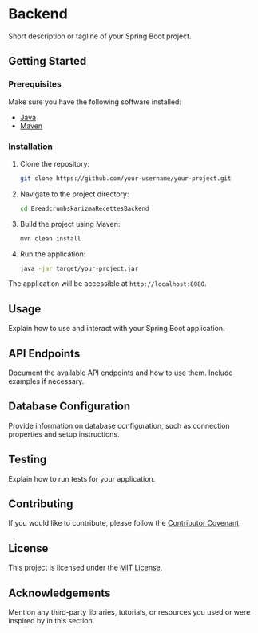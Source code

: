 # Backend

Short description or tagline of your Spring Boot project.

## Getting Started

### Prerequisites

Make sure you have the following software installed:

- [Java](https://www.oracle.com/java/technologies/javase-downloads.html)
- [Maven](https://maven.apache.org/)

### Installation

1. Clone the repository:

    ```bash
    git clone https://github.com/your-username/your-project.git
    ```

2. Navigate to the project directory:

    ```bash
    cd BreadcrumbskarizmaRecettesBackend
    ```

3. Build the project using Maven:

    ```bash
    mvn clean install
    ```

4. Run the application:

    ```bash
    java -jar target/your-project.jar
    ```

The application will be accessible at `http://localhost:8080`.

## Usage

Explain how to use and interact with your Spring Boot application.

## API Endpoints

Document the available API endpoints and how to use them. Include examples if necessary.

## Database Configuration

Provide information on database configuration, such as connection properties and setup instructions.

## Testing

Explain how to run tests for your application.

## Contributing

If you would like to contribute, please follow the [Contributor Covenant](CONTRIBUTING.md).

## License

This project is licensed under the [MIT License](LICENSE).

## Acknowledgements

Mention any third-party libraries, tutorials, or resources you used or were inspired by in this section.

